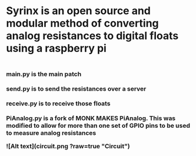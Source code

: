 <h1>
Syrinx is an open source and modular method of converting analog resistances to digital floats using a raspberry pi
<h3>
<br /><b>main.py</b> is the main patch<br />
<br /><b>send.py</b> is to send the resistances over a server<br />
<br /><b>receive.py</b> is to receive those floats<br />
<br /><b>PiAnalog.py</b> is a fork of MONK MAKES PiAnalog. This was modified to allow for more than one set of GPIO pins to be used to measure analog resistances
<br />

![Alt text](circuit.png ?raw=true "Circuit")
